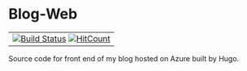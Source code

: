 # Blog-Web 
||
|:--:|
|[![Build Status](https://travis-ci.org/moonytheloony/Blog-Web.svg?branch=master)](https://travis-ci.org/moonytheloony/Blog-Web) [![HitCount](https://hitt.herokuapp.com/moonytheloony/Blog-Web.svg)](https://github.com/moonytheloony/Blog-Web) |
<p align="center">

</p>

Source code for front end of my blog hosted on Azure built by Hugo.
